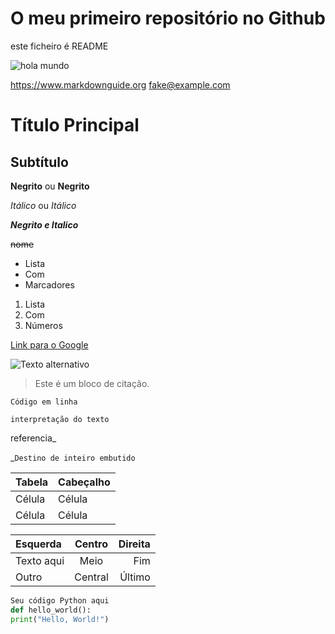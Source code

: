 # O meu primeiro repositório no Github

este ficheiro é README

![hola mundo](https://upload.wikimedia.org/wikipedia/commons/d/d6/Linux_mascot_tux.png)

<https://www.markdownguide.org>
<fake@example.com>

# Título Principal

## Subtítulo

**Negrito** ou __Negrito__

*Itálico* ou _Itálico_

***Negrito e Italico***

~~nome~~

- Lista
- Com
- Marcadores

1. Lista
2. Com
3. Números

[Link para o Google](https://www.google.com)

![Texto alternativo](url_da_imagem)

> Este é um bloco de citação.

`Código em linha`

``interpretação do texto``

referencia_

_`Destino de inteiro embutido`

| Tabela   | Cabeçalho |  
|:----------|-----------|
| Célula   | Célula    |
| Célula   | Célula    |

| Esquerda   | Centro    | Direita   |
| :--------- | :--------: | --------: |
| Texto aqui | Meio      | Fim       |
| Outro      | Central   | Último    | 

```python
Seu código Python aqui
def hello_world():
print("Hello, World!")
```
